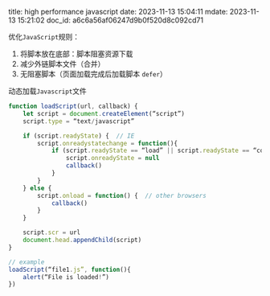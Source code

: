 title: high performance javascript
date: 2023-11-13 15:04:11
mdate: 2023-11-13 15:21:02
doc_id: a6c6a56af06247d9b0f520d8c092cd71

优化`JavaScript`规则：
1. 将脚本放在底部：脚本阻塞资源下载
2. 减少外链脚本文件（合并）
3. 无阻塞脚本（页面加载完成后加载脚本 `defer`）

动态加载`Javascript`文件
``` js
function loadScript(url, callback) {
    let script = document.createElement(“script”)
    script.type = “text/javascript”

    if (script.readyState) {  // IE
        script.onreadystatechange = function(){
            if (script.readyState == “load” || script.readyState == “complete”) {
                script.onreadyState = null
                callback()
            }
        }
    } else {
        script.onload = function() {  // other browsers
            callback()
        }    
    }

    script.scr = url
    document.head.appendChild(script)
}

// example
loadScript(“file1.js”, function(){
    alert(“File is loaded!”)
})
```

